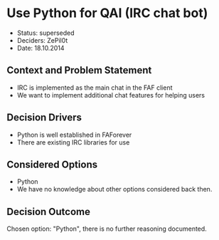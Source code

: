 # Use Python for QAI (IRC chat bot)

* Status: superseded
* Deciders: ZePil0t
* Date: 18.10.2014

## Context and Problem Statement

* IRC is implemented as the main chat in the FAF client
* We want to implement additional chat features for helping users

## Decision Drivers <!-- optional -->

* Python is well established in FAForever
* There are existing IRC libraries for use

## Considered Options

* Python
* We have no knowledge about other options considered back then.

## Decision Outcome

Chosen option: "Python", there is no further reasoning documented.
